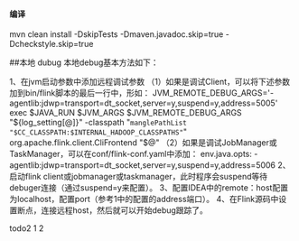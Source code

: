 #### 编译

mvn clean install -DskipTests -Dmaven.javadoc.skip=true -Dcheckstyle.skip=true


##本地 dubug
本地debug基本方法如下：

1、在jvm启动参数中添加远程调试参数
（1）如果是调试Client，可以将下述参数加到bin/flink脚本的最后一行中，形如：
JVM_REMOTE_DEBUG_ARGS='-agentlib:jdwp=transport=dt_socket,server=y,suspend=y,address=5005'
exec $JAVA_RUN $JVM_ARGS $JVM_REMOTE_DEBUG_ARGS "${log_setting[@]}" -classpath "`manglePathList "$CC_CLASSPATH:$INTERNAL_HADOOP_CLASSPATHS"`" org.apache.flink.client.CliFrontend "$@"
（2）如果是调试JobManager或TaskManager，可以在conf/flink-conf.yaml中添加：
env.java.opts: -agentlib:jdwp=transport=dt_socket,server=y,suspend=y,address=5006
2、启动flink client或jobmanager或taskmanager，此时程序会suspend等待debuger连接（通过suspend=y来配置）。
3、配置IDEA中的remote：host配置为localhost，配置port（参考1中的配置的address端口）。
4、在Flink源码中设置断点，连接远程host，然后就可以开始debug跟踪了。


todo2
1
2
